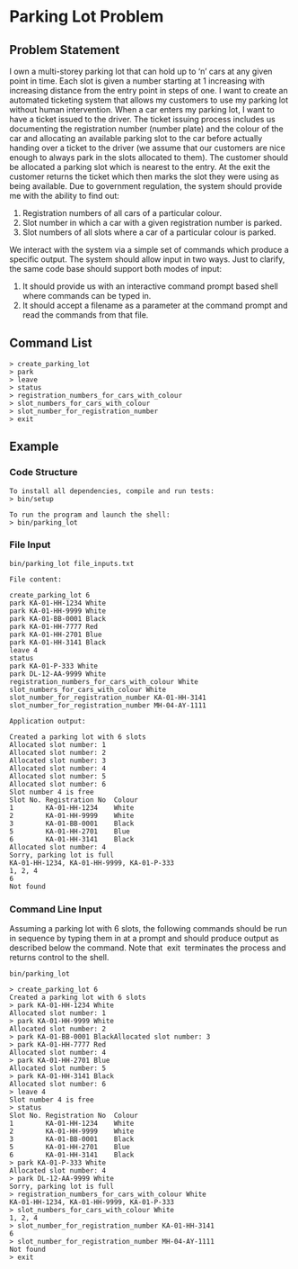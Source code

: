 # Parking Lot Problem

## Problem Statement

I own a multi-storey parking lot that can hold up to ‘n’ cars at any given point in time. Each slot is given a number starting at 1 increasing with increasing distance from the entry point in steps of one. I want to create an automated ticketing system that allows my customers to use my parking lot without human intervention.
When a car enters my parking lot, I want to have a ticket issued to the driver. The ticket issuing process includes us documenting the registration number (number plate) and the colour of the car and allocating an available parking slot to the car before actually handing over a ticket to the driver (we assume that our customers are nice enough to always park in the slots allocated to them).
The customer should be allocated a parking slot which is nearest to the entry. At the exit the customer returns the ticket which then marks the slot they were using as being available.
Due to government regulation, the system should provide me with the ability to find out:

1. Registration numbers of all cars of a particular colour.
2. Slot number in which a car with a given registration number is parked.
3. Slot numbers of all slots where a car of a particular colour is parked.

We interact with the system via a simple set of commands which produce a specific output. The system should allow input in two ways. Just to clarify, the same code base should support both modes of input:
1. It should provide us with an interactive command prompt based shell where commands can be typed in.
2. It should accept a filename as a parameter at the command prompt and read the commands from that file.

## Command List

```
> create_parking_lot
> park
> leave
> status
> registration_numbers_for_cars_with_colour
> slot_numbers_for_cars_with_colour
> slot_number_for_registration_number
> exit
```

## Example

### Code Structure

```
To install all dependencies, compile and run tests:
> bin/setup

To run the program and launch the shell:
> bin/parking_lot
```

### File Input

```
bin/parking_lot file_inputs.txt

File content:

create_parking_lot 6
park KA-01-HH-1234 White
park KA-01-HH-9999 White
park KA-01-BB-0001 Black
park KA-01-HH-7777 Red
park KA-01-HH-2701 Blue
park KA-01-HH-3141 Black
leave 4
status
park KA-01-P-333 White
park DL-12-AA-9999 White
registration_numbers_for_cars_with_colour White
slot_numbers_for_cars_with_colour White
slot_number_for_registration_number KA-01-HH-3141
slot_number_for_registration_number MH-04-AY-1111

Application output:

Created a parking lot with 6 slots
Allocated slot number: 1
Allocated slot number: 2
Allocated slot number: 3
Allocated slot number: 4
Allocated slot number: 5
Allocated slot number: 6
Slot number 4 is free
Slot No. Registration No  Colour
1        KA-01-HH-1234    White
2        KA-01-HH-9999    White
3        KA-01-BB-0001    Black
5        KA-01-HH-2701    Blue
6        KA-01-HH-3141    Black
Allocated slot number: 4
Sorry, parking lot is full
KA-01-HH-1234, KA-01-HH-9999, KA-01-P-333
1, 2, 4
6
Not found
```

### Command Line Input

Assuming a parking lot with 6 slots, the following commands should be run in
sequence by typing them in at a prompt and should produce output as described
below the command. Note that ​ exit ​ terminates the process and returns control to
the shell.

```
bin/parking_lot

> create_parking_lot 6
Created a parking lot with 6 slots
> park KA-01-HH-1234 White
Allocated slot number: 1
> park KA-01-HH-9999 White
Allocated slot number: 2
> park KA-01-BB-0001 BlackAllocated slot number: 3
> park KA-01-HH-7777 Red
Allocated slot number: 4
> park KA-01-HH-2701 Blue
Allocated slot number: 5
> park KA-01-HH-3141 Black
Allocated slot number: 6
> leave 4
Slot number 4 is free
> status
Slot No. Registration No  Colour
1        KA-01-HH-1234    White
2        KA-01-HH-9999    White
3        KA-01-BB-0001    Black
5        KA-01-HH-2701    Blue
6        KA-01-HH-3141    Black
> park KA-01-P-333 White
Allocated slot number: 4
> park DL-12-AA-9999 White
Sorry, parking lot is full
> registration_numbers_for_cars_with_colour White
KA-01-HH-1234, KA-01-HH-9999, KA-01-P-333
> slot_numbers_for_cars_with_colour White
1, 2, 4
> slot_number_for_registration_number KA-01-HH-3141
6
> slot_number_for_registration_number MH-04-AY-1111
Not found
> exit
```
